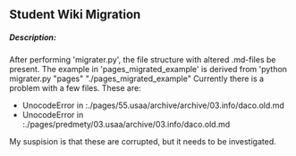 ## Student Wiki Migration

##### Description:

After performing 'migrater.py', the file structure with altered .md-files be present. 
The example in 'pages_migrated_example' is derived from 'python migrater.py "pages" "./pages_migrated_example"
Currently there is a problem with a few files. These are:
- UnocodeError in :./pages/55.usaa/archive/archive/03.info/daco.old.md
- UnocodeError in :./pages/predmety/03.usaa/archive/03.info/daco.old.md

My suspision is that these are corrupted, but it needs to be investigated.   

